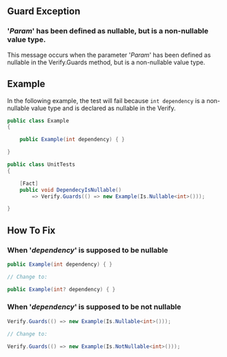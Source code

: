 ## Guard Exception
### '_Param_' has been defined as nullable, but is a non-nullable value type.
This message occurs when the parameter '_Param_' has been defined as nullable in the Verify.Guards method, but is a non-nullable value type.

## Example
In the following example, the test will fail because `int dependency` is a non-nullable value type and is declared as nullable in the Verify.
```csharp
public class Example
{

    public Example(int dependency) { }

}

public class UnitTests
{

    [Fact]
    public void DependecyIsNullable()
        => Verify.Guards(() => new Example(Is.Nullable<int>()));

}
```
## How To Fix
### When '_dependency_' is supposed to be nullable
```csharp
public Example(int dependency) { }

// Change to:

public Example(int? dependency) { }
```
### When '_dependency_' is supposed to be not nullable
```csharp
Verify.Guards(() => new Example(Is.Nullable<int>()));

// Change to:

Verify.Guards(() => new Example(Is.NotNullable<int>()));
```